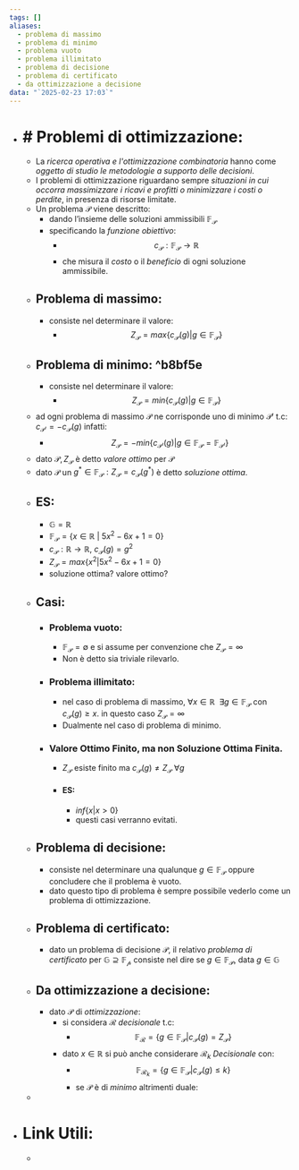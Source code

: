 ```yaml
---
tags: []
aliases:
  - problema di massimo
  - problema di minimo
  - problema vuoto
  - problema illimitato
  - problema di decisione
  - problema di certificato
  - da ottimizzazione a decisione
data: "`2025-02-23 17:03`"
---
```

- # # Problemi di ottimizzazione:
	+ La _ricerca operativa e l'ottimizzazione combinatoria_ hanno come _oggetto di studio le metodologie a supporto delle decisioni_.
	+ I problemi di ottimizzazione riguardano sempre _situazioni in cui occorra massimizzare i ricavi e profitti o minimizzare i costi o perdite_, in presenza di risorse limitate.
	+ Un problema $\mathcal{P}$ viene descritto:
		+ dando l’insieme delle soluzioni ammissibili $\mathbb{F}_{\mathcal{P}}$ 
		+ specificando la _funzione obiettivo_:
			+ $$c_{\mathcal{P}}: \mathbb{F}_\mathcal{P} \to \mathbb{R}$$
			+ che misura il _costo_ o il _beneficio_ di ogni soluzione ammissibile.
	+ ## Problema di massimo:
		+ consiste nel determinare il valore:
			+ $$Z_{\mathcal{P}}= max\{c_{\mathcal{P}}(g)|g\in \mathbb{F_{\mathcal{P}}}\}$$
	+ ## Problema di minimo: ^b8bf5e
	    + consiste nel determinare il valore: 
		    + $$Z_{\mathcal{P}}= min\{c_{\mathcal{P}}(g)|g\in \mathbb{F_{\mathcal{P}}}\}$$
	+ ad ogni problema di massimo $\mathcal{P}$ ne corrisponde uno di minimo $\mathcal{P}'$ t.c: $c_\mathcal{P'}=-c_\mathcal{P}(g)$ infatti:
		+ $$Z_\mathcal{P}=-min\{c_{\mathcal{P'}}(g)|g\in \mathbb{F_{\mathcal{P}}}=\mathbb{F}_\mathcal{P'}\}$$
	+ dato $\mathcal{P}, Z_\mathcal{P}$ è detto _valore ottimo_ per $\mathcal{P}$
	+ dato $\mathcal{P}$ un $g^{*}\in \mathbb{F}_\mathcal{P}:Z_\mathcal{P}=c_\mathcal{P}(g^{*})$ è detto _soluzione ottima_.
	+ ## ES:
		+ $\mathbb{G}=\mathbb{R}$
		+ $\mathbb{F}_{\mathcal{P}}=\{x\in\mathbb{R}\ | \ 5x^{2}-6x+1=0\}$
		+ $c_{\mathcal{P}}: \mathbb{R}\to \mathbb{R}$,  $c_{\mathcal{P}}(g)=g^{2}$
		+ $Z_{\mathcal{P}}= max\{x^{2}|5x^{2}-6x+1=0\}$
		+ soluzione ottima? valore ottimo?
	+ ## Casi:
		+ ### Problema vuoto:
			+ $\mathbb{F_\mathcal{P}}=\emptyset$ e si assume per convenzione che $Z_\mathcal{P}=\infty$
			+ Non è detto sia triviale rilevarlo.
		+ ### Problema illimitato:
		    + nel caso di problema di massimo, $\forall x\in \mathbb{R}\ \ \exists g\in \mathbb{F}_\mathcal{P}$ con $c_\mathcal{P}(g)\geq x$. in questo caso $Z_\mathcal{P}=\infty$ 
		    + Dualmente nel caso di problema di minimo.
		+ ### Valore Ottimo Finito, ma non Soluzione Ottima Finita.
			+ $Z_\mathcal{P}$ esiste finito ma $c_\mathcal{P}(g)\ne Z_\mathcal{P} \ \forall g$
			+ #### ES:
				+ $inf\{x|x>0\}$
				+ questi casi verranno evitati.
	+ ## Problema di decisione:
		+ consiste nel determinare una qualunque $g\in \mathbb{F_\mathcal{P}}$ oppure concludere che il problema è vuoto.
		+ dato questo tipo di problema è sempre possibile vederlo come un problema di ottimizzazione.
	+ ## Problema di certificato:
		+ dato un problema di decisione $\mathcal{P}$, il relativo _problema di certificato_ per $\mathbb{G}\supseteq\mathbb{F}_{\mathcal{p}}$ consiste nel dire se $g\in \mathbb{F_\mathcal{P}}$, data $g\in \mathbb{G}$ 
	+ ## Da ottimizzazione a decisione:
		+ dato $\mathcal{P}$ di _ottimizzazione_:
			+ si considera $\mathcal{R}$ _decisionale_ t.c:
				+ $$\mathbb{F}_\mathcal{R}=\{g\in \mathbb{F}_\mathcal{P}| c_\mathcal{P}(g)=Z_\mathcal{P}\}$$
			+ dato $x\in \mathbb{R}$ si può anche considerare $\mathcal{R}_{k}$ _Decisionale_ con:
				+ $$\mathbb{F}_{\mathcal{R}_{k}}=\{g\in \mathbb{F}_\mathcal{P}|c_\mathcal{P}(g)\le k\}$$
				+ se $\mathcal{P}$ è di _minimo_ altrimenti duale:
	- 
- # Link Utili:
	- 